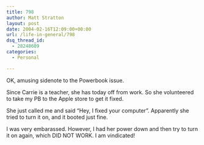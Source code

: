 ```yaml
---
title: 798
author: Matt Stratton
layout: post
date: 2004-02-16T12:09:00+00:00
url: /life-in-general/798
dsq_thread_id:
  - 28248609
categories:
  - Personal

---
```

OK, amusing sidenote to the Powerbook issue.

Since Carrie is a teacher, she has today off from work. So she volunteered to take my PB to the Apple store to get it fixed.

She just called me and said &#8220;Hey, I fixed your computer&#8221;. Apparently she tried to turn it on, and it booted just fine.

I was very embarassed. However, I had her power down and then try to turn it on again, which DID NOT WORK. I am vindicated!